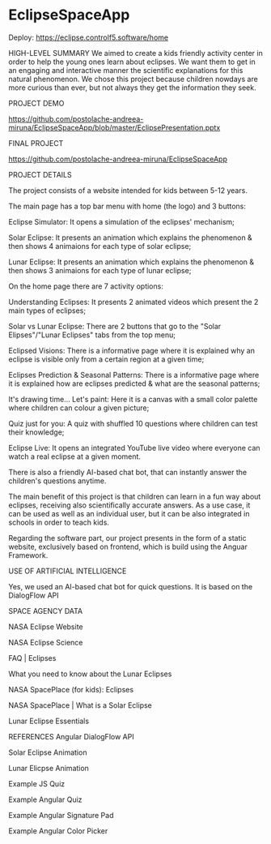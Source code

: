 # EclipseSpaceApp

Deploy:  https://eclipse.controlf5.software/home

HIGH-LEVEL SUMMARY
We aimed to create a kids friendly activity center in order to help the young ones learn about eclipses. We want them to get in an engaging and interactive manner the scientific explanations for this natural phenomenon. We chose this project because children nowdays are more curious than ever, but not always they get the information they seek.

PROJECT DEMO

https://github.com/postolache-andreea-miruna/EclipseSpaceApp/blob/master/EclipsePresentation.pptx

FINAL PROJECT

https://github.com/postolache-andreea-miruna/EclipseSpaceApp

PROJECT DETAILS

The project consists of a website intended for kids between 5-12 years.

The main page has a top bar menu with home (the logo) and 3 buttons:

Eclipse Simulator: It opens a simulation of the eclipses' mechanism;

Solar Eclipse: It presents an animation which explains the phenomenon & then shows 4 animaions for each type of solar eclipse;

Lunar Eclipse: It presents an animation which explains the phenomenon & then shows 3 animaions for each type of lunar eclipse;

On the home page there are 7 activity options:

Understanding Eclipses: It presents 2 animated videos which present the 2 main types of eclipses;

Solar vs Lunar Eclipse: There are 2 buttons that go to the "Solar Elipses"/"Lunar Eclipses" tabs from the top menu;

Eclipsed Visions: There is a informative page where it is explained why an eclipse is visible only from a certain region at a given time;

Eclipses Prediction & Seasonal Patterns: There is a informative page where it is explained how are eclipses predicted & what are the seasonal patterns;

It's drawing time... Let's paint: Here it is a canvas with a small color palette where children can colour a given picture;

Quiz just for you: A quiz with shuffled 10 questions where children can test their knowledge;

Eclipse Live: It opens an integrated YouTube live video where everyone can watch a real eclipse at a given moment.


There is also a friendly AI-based chat bot, that can instantly answer the children's questions anytime.



The main benefit of this project is that children can learn in a fun way about eclipses, receiving also scientifically accurate answers. As a use case, it can be used as well as an individual user, but it can be also integrated in schools in order to teach kids.



Regarding the software part, our project presents in the form of a static website, exclusively based on frontend, which is build using the Anguar Framework.

USE OF ARTIFICIAL INTELLIGENCE

Yes, we used an AI-based chat bot for quick questions. It is based on the DialogFlow API

SPACE AGENCY DATA

NASA Eclipse Website

NASA Eclipse Science

FAQ | Eclipses

What you need to know about the Lunar Eclipses

NASA SpacePlace (for kids): Eclipses

NASA SpacePlace | What is a Solar Eclipse

Lunar Eclipse Essentials


REFERENCES
Angular DialogFlow API

Solar Eclipse Animation

Lunar Elicpse Animation

Example JS Quiz

Example Angular Quiz

Example Angular Signature Pad

Example Angular Color Picker

